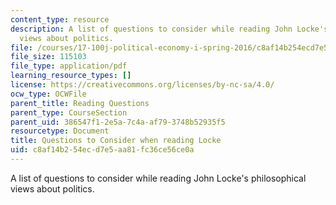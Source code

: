 ```yaml
---
content_type: resource
description: A list of questions to consider while reading John Locke's philosophical
  views about politics.
file: /courses/17-100j-political-economy-i-spring-2016/c8af14b254ecd7e5aa81fc36ce56ce0a_MIT17_100JS16_Locke_Ques.pdf
file_size: 115103
file_type: application/pdf
learning_resource_types: []
license: https://creativecommons.org/licenses/by-nc-sa/4.0/
ocw_type: OCWFile
parent_title: Reading Questions
parent_type: CourseSection
parent_uid: 386547f1-2e5a-7c4a-af79-3748b52935f5
resourcetype: Document
title: Questions to Consider when reading Locke
uid: c8af14b2-54ec-d7e5-aa81-fc36ce56ce0a
---
```

A list of questions to consider while reading John Locke's philosophical views about politics.